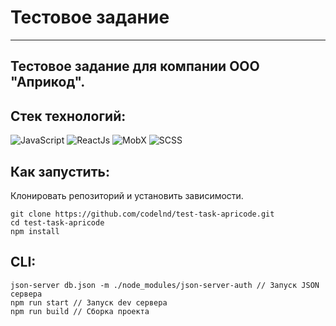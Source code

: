 # Тестовое задание

***

## Тестовое задание для компании ООО "Априкод".



## Стек технологий:
![JavaScript](https://img.shields.io/badge/-TypeScript-000?style=for-the-badge&logo=typescript)
![ReactJs](https://img.shields.io/badge/-React-000?style=for-the-badge&logo=react)
![MobX](https://img.shields.io/badge/-MobX-000?style=for-the-badge&logo=mobx)
![SCSS](https://img.shields.io/badge/-SCSS-000?style=for-the-badge&logo=sass)


## Как запустить:
Клонировать репозиторий и установить зависимости.
```
git clone https://github.com/codelnd/test-task-apricode.git
cd test-task-apricode
npm install
```


## CLI:
```
json-server db.json -m ./node_modules/json-server-auth // Запуск JSON сервера
npm run start // Запуск dev сервера
npm run build // Сборка проекта
```

